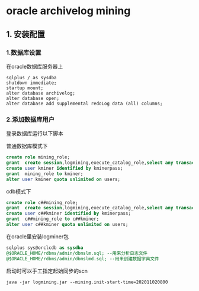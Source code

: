 # oracle archivelog mining 

## 1. 安装配置

### 1.数据库设置
在oracle数据库服务器上
```shell script
sqlplus / as sysdba
shutdown immediate;
startup mount;
alter database archivelog;
alter database open;
alter database add supplemental redoLog data (all) columns;
```

 ### 2.添加数据库用户
  登录数据库运行以下脚本

  普通数据库模式下
```sql
create role mining_role;
grant  create session,logmining,execute_catalog_role,select any transaction ,select any dictionary to mining_role;
create user kminer identified by kminerpass;
grant  mining_role to kminer;
alter user kminer quota unlimited on users;
```
cdb模式下
```sql
create role c##mining_role;
grant  create session,logmining,execute_catalog_role,select any transaction ,select any dictionary to c##mining_role;
create user c##kminer identified by kminerpass;
grant  c##mining_role to c##kminer;
alter user c##kminer quota unlimited on users;
```

在oracle里安装logminer包
```sql
sqlplus sys@orclcdb as sysdba
@$ORACLE_HOME/rdbms/admin/dbmslm.sql; --用来分析日志文件
@$ORACLE_HOME/rdbms/admin/dbmslmd.sql; --用来创建数据字典文件
```


启动时可以手工指定起始同步的scn
```shell script
java -jar logmining.jar --mining.init-start-time=202011020800
```